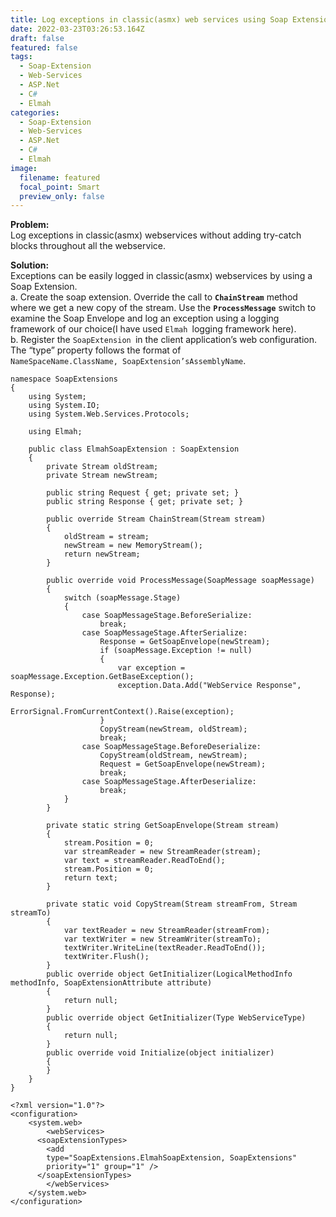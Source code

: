 ```yaml
---
title: Log exceptions in classic(asmx) web services using Soap Extension
date: 2022-03-23T03:26:53.164Z
draft: false
featured: false
tags:
  - Soap-Extension
  - Web-Services
  - ASP.Net
  - C#
  - Elmah
categories:
  - Soap-Extension
  - Web-Services
  - ASP.Net
  - C#
  - Elmah
image:
  filename: featured
  focal_point: Smart
  preview_only: false
---
```

**Problem:**\
Log exceptions in classic(asmx) webservices without adding try-catch blocks throughout all the webservice.

**Solution:**\
Exceptions can be easily logged in classic(asmx) webservices by using a Soap Extension.\
a. Create the soap extension. Override the call to **`ChainStream`** method where we get a new copy of the stream. Use the **`ProcessMessage`** switch to examine the Soap Envelope and log an exception using a logging framework of our choice(I have used `Elmah `logging framework here).\
b. Register the `SoapExtension `in the client application’s web configuration. The “type” property follows the format of\
`NameSpaceName.ClassName, SoapExtension’sAssemblyName`.

```
namespace SoapExtensions
{
    using System;
    using System.IO;
    using System.Web.Services.Protocols;
 
    using Elmah;
 
    public class ElmahSoapExtension : SoapExtension
    {
        private Stream oldStream;
        private Stream newStream;
 
        public string Request { get; private set; }
        public string Response { get; private set; }
 
        public override Stream ChainStream(Stream stream)
        {
            oldStream = stream;
            newStream = new MemoryStream();
            return newStream;
        }
 
        public override void ProcessMessage(SoapMessage soapMessage)
        {
            switch (soapMessage.Stage)
            {
                case SoapMessageStage.BeforeSerialize:
                    break;
                case SoapMessageStage.AfterSerialize:
                    Response = GetSoapEnvelope(newStream);
                    if (soapMessage.Exception != null)
                    {
                        var exception = soapMessage.Exception.GetBaseException();
                        exception.Data.Add("WebService Response", Response);
                        ErrorSignal.FromCurrentContext().Raise(exception);
                    }
                    CopyStream(newStream, oldStream);
                    break;
                case SoapMessageStage.BeforeDeserialize:
                    CopyStream(oldStream, newStream);
                    Request = GetSoapEnvelope(newStream);
                    break;
                case SoapMessageStage.AfterDeserialize:
                    break;
            }
        }
 
        private static string GetSoapEnvelope(Stream stream)
        {
            stream.Position = 0;
            var streamReader = new StreamReader(stream);
            var text = streamReader.ReadToEnd();
            stream.Position = 0;
            return text;
        }
 
        private static void CopyStream(Stream streamFrom, Stream streamTo)
        {
            var textReader = new StreamReader(streamFrom);
            var textWriter = new StreamWriter(streamTo);
            textWriter.WriteLine(textReader.ReadToEnd());
            textWriter.Flush();
        }
        public override object GetInitializer(LogicalMethodInfo methodInfo, SoapExtensionAttribute attribute)
        {
            return null;
        }
        public override object GetInitializer(Type WebServiceType)
        {
            return null;
        }
        public override void Initialize(object initializer)
        {
        }
    }
}
```

```
<?xml version="1.0"?>
<configuration>
	<system.web>
		<webServices>
      <soapExtensionTypes>
        <add 
        type="SoapExtensions.ElmahSoapExtension, SoapExtensions" 
        priority="1" group="1" />
      </soapExtensionTypes>      
		</webServices>
	</system.web>
</configuration>
```